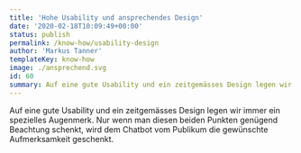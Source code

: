 ```yaml
---
title: 'Hohe Usability und ansprechendes Design'
date: '2020-02-18T10:09:49+00:00'
status: publish
permalink: /know-how/usability-design
author: 'Markus Tanner'
templateKey: know-how
image: ./ansprechend.svg
id: 60
summary: Auf eine gute Usability und ein zeitgemässes Design legen wir immer ein spezielles Augenmerk. Nur wenn man diesen beiden Punkten genügend Beachtung schenkt, wird dem Chatbot vom Publikum die gewünschte Aufmerksamkeit geschenkt.
---
```


Auf eine gute Usability und ein zeitgemässes Design legen wir immer ein spezielles Augenmerk. Nur wenn man diesen beiden Punkten genügend Beachtung schenkt, wird dem Chatbot vom Publikum die gewünschte Aufmerksamkeit geschenkt.
